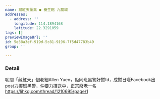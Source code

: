 ```yaml
---
name: 藏紅天薰蒸 ● 養生館 九龍城
addresses:
  - address: ''
    longitude: 114.1894168
    latitude: 22.3291059
tags: []
previewImageUrl: ''
id: 5e38a3ef-919d-5c81-9196-7f5d47783b49
group: ''

---
```

### Detail
呢間「藏紅天」個老細Allen Yuen，佢同班黑警好撚fd，成撚日喺Facebook出post力撐班黑警，仲要力撐送中，正宗廢老一名
https://lihkg.com/thread/1210695/page/1
